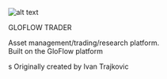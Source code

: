 

![alt text](http://gf--img.s3-website-us-east-1.amazonaws.com/gf_logo_0.3.png "GloFlow logo")

GLOFLOW TRADER  

Asset management/trading/research platform.  
Built on the GloFlow platform    

s
Originally created by Ivan Trajkovic

